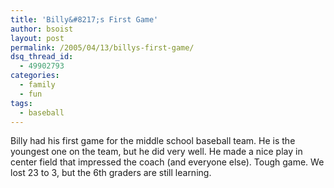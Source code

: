```yaml
---
title: 'Billy&#8217;s First Game'
author: bsoist
layout: post
permalink: /2005/04/13/billys-first-game/
dsq_thread_id:
  - 49902793
categories:
  - family
  - fun
tags:
  - baseball
---
```

Billy had his first game for the middle school baseball team. He is the youngest one on the team, but he did very well. He made a nice play in center field that impressed the coach (and everyone else). Tough game. We lost 23 to 3, but the 6th graders are still learning.
